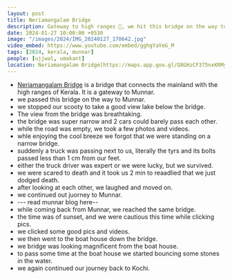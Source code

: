 ```yaml
---
layout: post
title: Neriamangalam Bridge
description: Gateway to high ranges 🌉, we hit this bridge on the way to Munnar. Had our near death experience here. 🌉 Went to the boat house down the road.
date: 2024-01-27 10:00:00 +0530
image: "/images/2024/IMG_20240127_170642.jpg"
video_embed: https://www.youtube.com/embed/gghgYaYeG_M
tags: [2024, kerala, munnar]
people: [ujjwal, umakant]
location: Neriamangalam Bridge[https://maps.app.goo.gl/Q8GHzCF375nxKRMy5]
---
```


- [Neriamangalam Bridge](https://maps.app.goo.gl/Q8GHzCF375nxKRMy5) is a bridge that connects the mainland with the high ranges of Kerala. It is a gateway to Munnar.
- we passed this bridge on the way to Munnar.
- we stopped our scooty to take a good view lake below the bridge.
- The view from the bridge was breathtaking.
- the bridge was super narrow and 2 cars could barely pass each other.
- while the road was empty, we took a few photos and videos.
- whle enjoying the cool breeze we forgot that we were standing on a narrow bridge.
- suddenly a truck was passing next to us, literally the tyrs and its bolts passed less than 1 cm from our feet.
- either the truck driver was expert or we were lucky, but we survived.
- we were scared to death and it took us 2 min to reaadlied that we just dodged death.
- after looking at each other, we laughed and moved on.
- we continued out juorney to Munnar.
- --- read munnar blog here--
- while coming back from Munnar, we reached the same bridge.
- the time was of sunset, and we were cautious this time while clicking pics.
- we clicked some good pics and videos.
- we then went to the boat house down the bridge.
- we bridge was looking magnificent from the boat house.
- to pass some time at the boat house we started bouncing some stones in the water.
- we again continued our journey back to Kochi.
